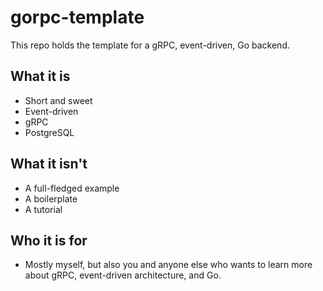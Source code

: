 # gorpc-template

This repo holds the template for a gRPC, event-driven, Go backend.

## What it is

- Short and sweet
- Event-driven
- gRPC
- PostgreSQL

## What it isn't

- A full-fledged example
- A boilerplate
- A tutorial

## Who it is for

- Mostly myself, but also you and anyone else who wants to learn more about gRPC, event-driven architecture, and Go.

